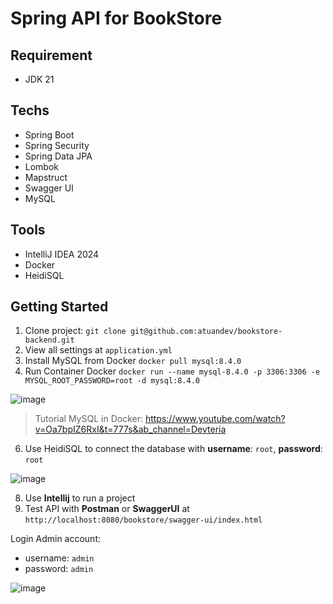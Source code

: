 # Spring API for BookStore

## Requirement
- JDK 21

## Techs
- Spring Boot
- Spring Security
- Spring Data JPA
- Lombok
- Mapstruct
- Swagger UI
- MySQL

## Tools
- IntelliJ IDEA 2024
- Docker
- HeidiSQL

## Getting Started
1. Clone project: `git clone git@github.com:atuandev/bookstore-backend.git`
2. View all settings at `application.yml`
3. Install MySQL from Docker `docker pull mysql:8.4.0`
4. Run Container Docker `docker run --name mysql-8.4.0 -p 3306:3306 -e MYSQL_ROOT_PASSWORD=root -d mysql:8.4.0`

![image](https://github.com/user-attachments/assets/b59e4dd2-124a-4cce-86d5-2b5a1311af92)
> Tutorial MySQL in Docker: https://www.youtube.com/watch?v=Oa7bpIZ6RxI&t=777s&ab_channel=Devteria

6. Use HeidiSQL to connect the database with **username**: `root`, **password**: `root`

![image](https://github.com/user-attachments/assets/96e321da-49f6-4188-9724-74c2f3d759e1)

8. Use **Intellij** to run a project
9. Test API with **Postman** or **SwaggerUI** at `http://localhost:8080/bookstore/swagger-ui/index.html`

Login Admin account:
- username: `admin`
- password: `admin`

![image](https://github.com/user-attachments/assets/5685947b-ee0b-4b32-b388-d5fdcd407861)

